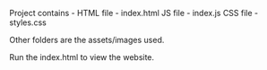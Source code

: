 Project contains -
HTML file - index.html
JS file - index.js
CSS file - styles.css

Other folders are the assets/images used. 

Run the index.html to view the website.
